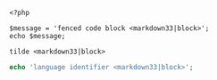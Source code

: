 ```
<?php

$message = 'fenced code block <markdown33|block>';
echo $message;
```

~~~
tilde <markdown33|block>
~~~

```php
echo 'language identifier <markdown33|block>';
```